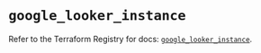 # `google_looker_instance`

Refer to the Terraform Registry for docs: [`google_looker_instance`](https://registry.terraform.io/providers/hashicorp/google-beta/5.29.0/docs/resources/google_looker_instance).
